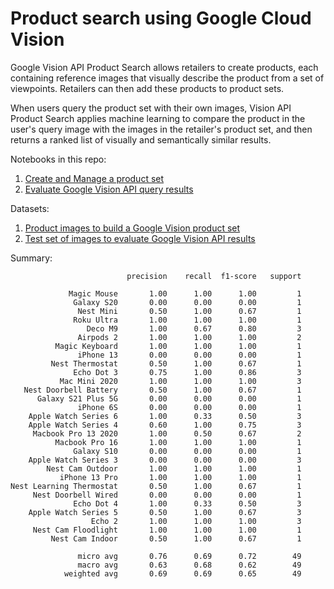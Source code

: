# Product search using Google Cloud Vision

Google Vision API Product Search allows retailers to create products, each containing reference images that visually describe the product from a set of viewpoints. Retailers can then add these products to product sets. 

When users query the product set with their own images, Vision API Product Search applies machine learning to compare the product in the user's query image with the images in the retailer's product set, and then returns a ranked list of visually and semantically similar results.

Notebooks in this repo:

1. [Create and Manage a product set](https://github.com/vinayshanbhag/cloudvisionproductsearch/blob/main/Google_Cloud_Vision_Create_a_product_set.ipynb)
2. [Evaluate Google Vision API query results](https://github.com/vinayshanbhag/cloudvisionproductsearch/blob/main/Google_Cloud_Vision_Product_Search.ipynb)

Datasets:
1. [Product images to build a Google Vision product set](https://github.com/vinayshanbhag/images)
2. [Test set of images to evaluate Google Vision API results](https://github.com/vinayshanbhag/test_images)

Summary:

```
                          precision    recall  f1-score   support

             Magic Mouse       1.00      1.00      1.00         1
              Galaxy S20       0.00      0.00      0.00         1
               Nest Mini       0.50      1.00      0.67         1
              Roku Ultra       1.00      1.00      1.00         1
                 Deco M9       1.00      0.67      0.80         3
               Airpods 2       1.00      1.00      1.00         2
          Magic Keyboard       1.00      1.00      1.00         1
               iPhone 13       0.00      0.00      0.00         1
         Nest Thermostat       0.50      1.00      0.67         1
              Echo Dot 3       0.75      1.00      0.86         3
           Mac Mini 2020       1.00      1.00      1.00         3
   Nest Doorbell Battery       0.50      1.00      0.67         1
      Galaxy S21 Plus 5G       0.00      0.00      0.00         1
               iPhone 6S       0.00      0.00      0.00         1
    Apple Watch Series 6       1.00      0.33      0.50         3
    Apple Watch Series 4       0.60      1.00      0.75         3
     Macbook Pro 13 2020       1.00      0.50      0.67         2
          Macbook Pro 16       1.00      1.00      1.00         1
              Galaxy S10       0.00      0.00      0.00         1
    Apple Watch Series 3       0.00      0.00      0.00         3
        Nest Cam Outdoor       1.00      1.00      1.00         1
           iPhone 13 Pro       1.00      1.00      1.00         1
Nest Learning Thermostat       0.50      1.00      0.67         1
     Nest Doorbell Wired       0.00      0.00      0.00         1
              Echo Dot 4       1.00      0.33      0.50         3
    Apple Watch Series 5       0.50      1.00      0.67         3
                  Echo 2       1.00      1.00      1.00         3
     Nest Cam Floodlight       1.00      1.00      1.00         1
         Nest Cam Indoor       0.50      1.00      0.67         1

               micro avg       0.76      0.69      0.72        49
               macro avg       0.63      0.68      0.62        49
            weighted avg       0.69      0.69      0.65        49
```
